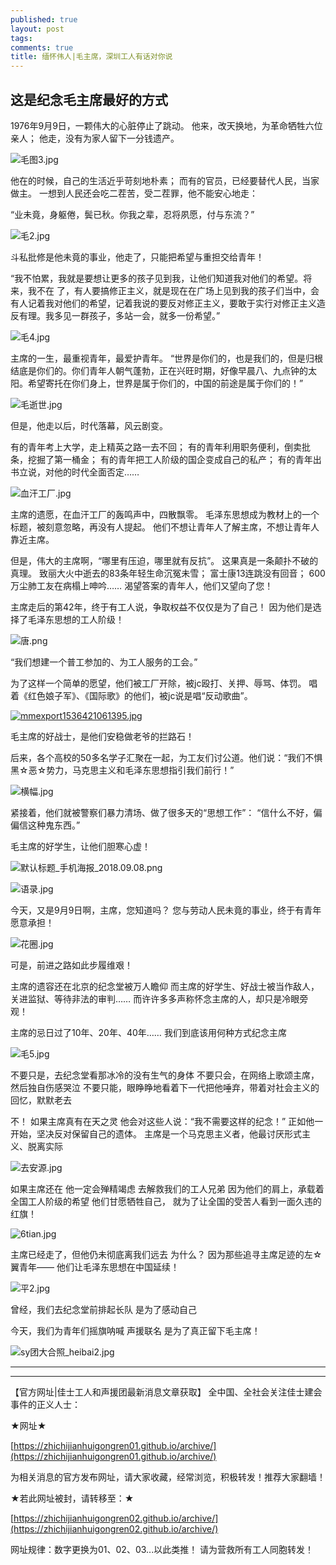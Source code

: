 ```yaml
---
published: true
layout: post
tags:
comments: true
title: 缅怀伟人|毛主席，深圳工人有话对你说
---
```


## 这是纪念毛主席最好的方式

1976年9月9日，一颗伟大的心脏停止了跳动。
他来，改天换地，为革命牺牲六位亲人；
他走，没有为家人留下一分钱遗产。

![毛图3.jpg](https://i.loli.net/2018/09/09/5b9489f2d5f12.jpg)

他在的时候，自己的生活近乎苛刻地朴素；
而有的官员，已经要替代人民，当家做主。
一想到人民还会吃二茬苦，受二茬罪，他不能安心地走：

“业未竟，身躯倦，鬓已秋。你我之辈，忍将夙愿，付与东流？”

![毛2.jpg](https://i.loli.net/2018/09/09/5b948a7825af1.jpg)

斗私批修是他未竟的事业，他走了，只能把希望与重担交给青年！

“我不怕累，我就是要想让更多的孩子见到我，让他们知道我对他们的希望。将来，我不在
了，有人要搞修正主义，就是现在在广场上见到我的孩子们当中，会有人记着我对他们的希望，记着我说的要反对修正主义，要敢于实行对修正主义造反有理。我多见一群孩子，多站一会，就多一份希望。”
 
![毛4.jpg](https://i.loli.net/2018/09/09/5b94890bca501.jpg)

主席的一生，最重视青年，最爱护青年。
“世界是你们的，也是我们的，但是归根结底是你们的。你们青年人朝气蓬勃，正在兴旺时期，好像早晨八、九点钟的太阳。希望寄托在你们身上，世界是属于你们的，中国的前途是属于你们的！”

![毛逝世.jpg](https://i.loli.net/2018/09/09/5b94890c2c319.jpg)

但是，他走以后，时代落幕，风云剧变。

有的青年考上大学，走上精英之路一去不回；
有的青年利用职务便利，倒卖批条，挖掘了第一桶金；
有的青年把工人阶级的国企变成自己的私产；
有的青年出书立说，对他的时代全面否定……

![血汗工厂.jpg](https://i.loli.net/2018/09/09/5b948b0aa0aef.jpg)
 
主席的遗愿，在血汗工厂的轰鸣声中，四散飘零。
毛泽东思想成为教材上的一个标题，被刻意忽略，再没有人提起。
他们不想让青年人了解主席，不想让青年人靠近主席。

但是，伟大的主席啊，“哪里有压迫，哪里就有反抗”。
这果真是一条颠扑不破的真理。
致丽大火中逝去的83条年轻生命沉冤未雪；
富士康13连跳没有回音；
600万尘肺工友在病榻上呻吟……
渴望答案的青年人，他们又望向了您！

主席走后的第42年，终于有工人说，争取权益不仅仅是为了自己！
因为他们是选择了毛泽东思想的工人阶级！
 
![唐.png](https://i.loli.net/2018/09/09/5b948d0081f4a.png)

 “我们想建一个普工参加的、为工人服务的工会。”

为了这样一个简单的愿望，他们被工厂开除，被jc殴打、关押、辱骂、体罚。
唱着《红色娘子军》、《国际歌》的他们，被jc说是唱“反动歌曲”。
 
[![mmexport1536421061395.jpg](https://i.loli.net/2018/09/09/5b9489100865f.jpg)](https://i.loli.net/2018/09/09/5b9489100865f.jpg)

毛主席的好战士，是他们安稳做老爷的拦路石！

后来，各个高校的50多名学子汇聚在一起，为工友们讨公道。他们说：“我们不惧黑☆恶☆势力，马克思主义和毛泽东思想指引我们前行！”

![横幅.jpg](https://i.loli.net/2018/09/09/5b94dd81542ee.jpg)

紧接着，他们就被警察们暴力清场、做了很多天的“思想工作”：
“信什么不好，偏偏信这种鬼东西。”

毛主席的好学生，让他们胆寒心虚！
 
![默认标题_手机海报_2018.09.08.png](https://i.loli.net/2018/09/09/5b948d01b2136.png)

![语录.jpg](https://i.loli.net/2018/09/09/5b94dd813c868.jpg)

今天，又是9月9日啊，主席，您知道吗？
您与劳动人民未竟的事业，终于有青年愿意承担！

![花圈.jpg](https://i.loli.net/2018/09/09/5b94dd81617f7.jpg)

可是，前进之路如此步履维艰！

主席的遗容还在北京的纪念堂被万人瞻仰
而主席的好学生、好战士被当作敌人，关进监狱、等待非法的审判……
而许许多多声称怀念主席的人，却只是冷眼旁观！

主席的忌日过了10年、20年、40年……
我们到底该用何种方式纪念主席

![毛5.jpg](https://i.loli.net/2018/09/09/5b948d4a8eb93.jpg) 

不要只是，去纪念堂看那冰冷的没有生气的身体
不要只会，在网络上歌颂主席，然后独自伤感哭泣
不要只能，眼睁睁地看着下一代把他唾弃，带着对社会主义的回忆，默默老去

不！
如果主席真有在天之灵
他会对这些人说：“我不需要这样的纪念！”
正如他一开始，坚决反对保留自己的遗体。
主席是一个马克思主义者，他最讨厌形式主义、脱离实际

![去安源.jpg](https://i.loli.net/2018/09/09/5b948d4a892f3.jpg)

如果主席还在
他一定会殚精竭虑
去解救我们的工人兄弟
因为他们的肩上，承载着全国工人阶级的希望
他们甘愿牺牲自己，
就为了让全国的受苦人看到一面久违的红旗！
 
![6tian.jpg](https://i.loli.net/2018/09/09/5b948daa2cf40.jpg)

主席已经走了，但他仍未彻底离我们远去
为什么？
因为那些追寻主席足迹的左☆翼青年——
他们让毛泽东思想在中国延续！

![平2.jpg](https://i.loli.net/2018/09/09/5b948dabd4ead.jpg)

曾经，我们去纪念堂前排起长队
是为了感动自己

今天，我们为青年们摇旗呐喊
声援联名
是为了真正留下毛主席！

![sy团大合照_heibai2.jpg](https://i.loli.net/2018/09/09/5b948dee62bc8.jpg)

---

---

【官方网址|佳士工人和声援团最新消息文章获取】
全中国、全社会关注佳士建会事件的正义人士：

★网址★

[https://zhichijianhuigongren01.github.io/archive/](https://zhichijianhuigongren01.github.io/archive/)

为相关消息的官方发布网址，请大家收藏，经常浏览，积极转发！推荐大家翻墙！

★若此网址被封，请转移至：★

[https://zhichijianhuigongren02.github.io/archive/](https://zhichijianhuigongren02.github.io/archive/)

网址规律：数字更换为01、02、03...以此类推！
请为营救所有工人同胞转发！
